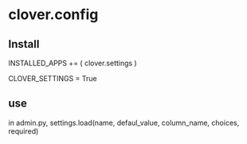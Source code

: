 clover.config
=============

Install
-------
INSTALLED_APPS += (
  clover.settings
)

CLOVER_SETTINGS = True


use    
----
in admin.py,  settings.load(name, defaul_value, column_name, choices, required)


		